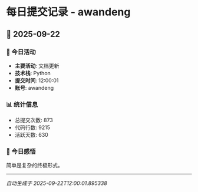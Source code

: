 # 每日提交记录 - awandeng

## 📅 2025-09-22

### 🎯 今日活动
- **主要活动**: 文档更新
- **技术栈**: Python
- **提交时间**: 12:00:01
- **账号**: awandeng

### 📊 统计信息
- 总提交次数: 873
- 代码行数: 9215
- 活跃天数: 630

### 💭 今日感悟
简单是复杂的终极形式。

---
*自动生成于 2025-09-22T12:00:01.895338*
